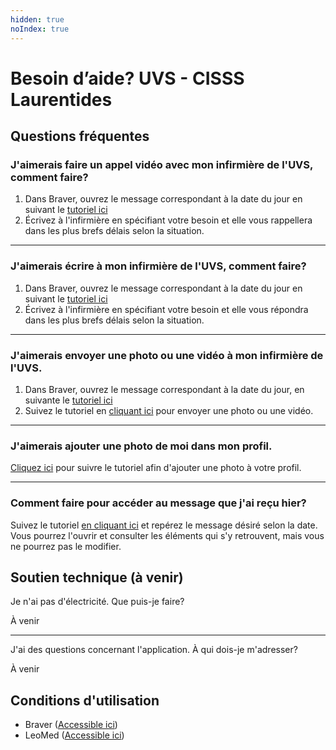 ```yaml
---
hidden: true
noIndex: true
---
```


# Besoin d’aide? UVS - CISSS Laurentides

## Questions fréquentes

### J'aimerais faire un **appel vidéo** avec mon infirmière de l'UVS, comment faire? 

1. Dans Braver, ouvrez le message correspondant à la date du jour en suivant le [tutoriel ici](https://support.braver.net/guides/pour-les-patients-et-proches-aidants/fils-de-discussion/repondre-a-un-nouveau-message)
2. Écrivez à l'infirmière en spécifiant votre besoin et elle vous rappellera dans les plus brefs délais selon la situation.

---

### J'aimerais **écrire** à mon infirmière de l'UVS, comment faire?

1. Dans Braver, ouvrez le message correspondant à la date du jour en suivant le [tutoriel ici](https://support.braver.net/guides/pour-les-patients-et-proches-aidants/fils-de-discussion/repondre-a-un-nouveau-message)
2. Écrivez à l'infirmière en spécifiant votre besoin et elle vous répondra dans les plus brefs délais selon la situation.

---

### J'aimerais **envoyer une photo ou une vidéo** à mon infirmière de l'UVS.

1. Dans Braver, ouvrez le message correspondant à la date du jour, en suivante le [tutoriel ici](https://support.braver.net/guides/pour-les-patients-et-proches-aidants/fils-de-discussion/repondre-a-un-nouveau-message)
2. Suivez le tutoriel en [cliquant ici](https://support.braver.net/guides/pour-les-patients-et-proches-aidants/fils-de-discussion/ajouter-un-fichier-une-photo-ou-une-video-a-un-fil-de-discussion-patient) pour envoyer une photo ou une vidéo.

---

### J'aimerais ajouter une photo de moi dans mon **profil**.

[Cliquez ici](https://support.braver.net/guides/pour-les-patients-et-proches-aidants/gestion-du-profil/modifier-son-profil-photo) pour suivre le tutoriel afin d'ajouter une photo à votre profil.

---

### Comment faire pour accéder au **message que j'ai reçu hier**?

Suivez le tutoriel [en cliquant ici](https://support.braver.net/guides/pour-les-patients-et-proches-aidants/fils-de-discussion/trouver-un-fil-de-discussion-ferme-patient) et repérez le message désiré selon la date. Vous pourrez l'ouvrir et consulter les éléments qui s'y retrouvent, mais vous ne pourrez pas le modifier.

## Soutien technique (à venir)

Je n'ai pas d'électricité. Que puis-je faire?

À venir

---

J'ai des questions concernant l'application. À qui dois-je m'adresser?

À venir

## Conditions d'utilisation

- Braver ([Accessible ici](https://www.braver.net/fr/resources/tos/))
- LeoMed ([Accessible ici](https://www.leomed.co/terms-and-conditions-freemium))
